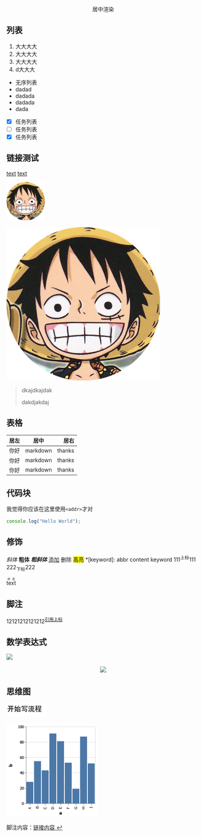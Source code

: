 
<center>居中渲染</center>

##  列表
  
1. 大大大大
2. 大大大大
3. 大大大大
4. d大大大
  
- 无序列表
- dadad
- dadada
- dadada
- dada
  
- [x] 任务列表
- [ ] 任务列表
- [x] 任务列表
  
##  链接测试
  
[text](https://www.baidu.com )
[text][baidu]
  
[baidu]:https://www.baidu.com
  
<img src="gfmimg/lala.png"  width="100px"  height="100px"  title="title"  alt="alt" >
  
![alt](./gfmimg/lala.png )
  
> dkajdkajdak
> 
> dakdjakdaj
  
##  表格
  
居左|居中|居右
:--|:--:|--:
你好|markdown|thanks
你好|markdown|thanks
你好|markdown|thanks
  
##  代码块
  
我觉得你应该在这里使用`<addr>`才对
```javascript
console.log("Hello World");
```
  
##  修饰
  
*斜体*
**粗体**
***粗斜体***
<ins>添加</ins>
<sub></sub>删除<sub></sub>
<mark>高亮</mark>
*[keyword]: abbr content
keyword
111<sup>上标</sup>111
222<sub>下标</sub>222
  
<ruby>text<rp>(</rp><rt>拼音</rt><rp>)</rp></ruby>
  
##  脚注
  
12121212121212<sup><a id="a1" href="#a2">引用上标</a></sup>
  
  
##  数学表达式
  
<img src="https://latex.codecogs.com/gif.latex?f(x)%20=%20sin(x)%20+12"/>
  
  
  
<p align="center"><img src="https://latex.codecogs.com/gif.latex?J(&#x5C;theta)%20=%20&#x5C;frac{1}{2m}&#x5C;sum_{i%20=%200}%20&lt;sup&gt;m(y&lt;&#x2F;sup&gt;i%20-%20h_&#x5C;theta%20(x&lt;sup&gt;i))&lt;&#x2F;sup&gt;2"/></p>  
  
  
##  思维图
  

![](gfmimg/1fda6ad737130059b02bc389d9f5a3cf0.png?0.5896046932157697)  
  
  

![](gfmimg/1fda6ad737130059b02bc389d9f5a3cf1.png?0.042458821059623064)  
  
  
<p id="a2">脚注内容：<a href="http://www.baidu.com">链接内容 </a><a href="#a1">↩︎</a></p>
